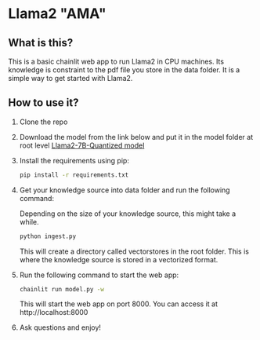 # Llama2 "AMA"
## What is this?

This is a basic chainlit web app to run Llama2 in CPU machines. Its knowledge is constraint to the pdf file you store in the data folder. It is a simple way to get started with Llama2.

## How to use it?

1. Clone the repo
2. Download the model from the link below and put it in the model folder at root level
[Llama2-7B-Quantized model](https://huggingface.co/TheBloke/Llama-2-7B-Chat-GGML/blob/main/llama-2-7b-chat.ggmlv3.q8_0.bin)
3. Install the requirements
    using pip:

    ```bash
    pip install -r requirements.txt
    ```

4. Get your knowledge source into data folder and run the following command:

    Depending on the size of your knowledge source, this might take a while.

    ```bash
    python ingest.py
    ```

    This will create a directory called vectorstores in the root folder. This is where the knowledge source is stored in a vectorized format.

5. Run the following command to start the web app:

    ```bash
    chainlit run model.py -w  
    ```

    This will start the web app on port 8000. You can access it at http://localhost:8000

6. Ask questions and enjoy!
